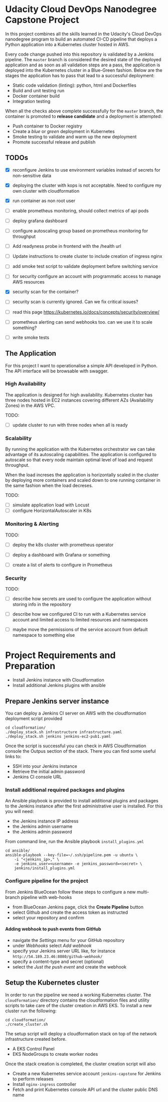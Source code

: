 # Udacity Cloud DevOps Nanodegree Capstone Project
In this project combines all the skills learned in the Udacity's Cloud DevOps nanodegree program to build
an automated CI-CD pipeline that deploys a Python application into a Kubernetes cluster hosted in AWS.

Every code change pushed into this repository is validated by a Jenkins pipeline. 
The `master` branch is considered the desired state of the deployed application and as soon as all validation steps
are a pass, the application is deployed into the Kubernetes cluster in a Blue-Green fashion.
Below are the stages the application has to pass that lead to a successful deployment:

- Static code validation (linting): python, html and Dockerfiles
- Build and unit testing run
- Docker container build
- Integration testing

When all the checks above complete successfully for the `master` branch, the container is promoted to **release candidate**
and a deployment is attempted:

- Push container to Docker registry
- Create a *blue* or *green* deployment in Kubernetes
- Smoke testing to validate and warm up the new deployment
- Promote successful release and publish


## TODOs
- [x] reconfigure Jenkins to use environment variables instead of secrets for non-sensitive data
- [x] deploying the cluster with kops is not acceptable. Need to configure my own cluster with cloudformation
- [x] run container as non root user
- [ ] enable prometheus monitoring, should collect metrics of api pods
- [ ] deploy grafana dashboard
- [ ] configure autoscaling group based on prometheus monitoring for throughput
- [ ] Add readyness probe in frontend with the /health url
- [ ] Update instructions to create cluster to include creation of ingress nginx
- [ ] add smoke test script to validate deployment before switching service
- [ ] for security configure an account with programmatic access to manage AWS resources 
- [x] security scan for the container? 
- [ ] security scan is currently ignored. Can we fix critical issues? 
- [ ] read this page https://kubernetes.io/docs/concepts/security/overview/
- [ ] prometheus alerting can send webhooks too. can we use it to scale something? 
- [ ] write smoke tests


## The Application

For this project I want to operationalise a simple API developed in Python.
The API interface will be browsable with swagger.

### High Availability

The application is designed for high availability. Kubernetes cluster has three nodes hosted in EC2 instances
covering different AZs (Availability Zones) in the AWS VPC.

TODO: 
- [ ] update cluster to run with three nodes when all is ready

### Scalability

By running the application with the Kubernetes orchestrator we can take advantage of its autoscaling capabilities. 
The application is configured to autoscale so that every node maintain optimal level of load and request throughput.

When the load increses the application is horizontally scaled in the cluster by deploying more containers and
scaled down to one running container in the same fashion when the load decreses.

TODO: 
- [ ] simulate application load with Locust 
- [ ] configure HorizontalAutoscaler in K8s

### Monitoring & Alerting

TODO: 
- [ ] deploy the k8s cluster with prometheus operator
- [ ] deploy a dashboard with Grafana or something
- [ ] create a list of alerts to configure in Prometheus 


### Security

TODO:
- [ ] describe how secrets are used to configure the application without storing info in the repository
- [ ] describe how we configured CI to run with a Kubernetes service account and limited access to limited resources and namespaces 
- [ ] maybe move the permissions of the service account from default namespace to something else


# Project Requirements and Preparation

- Install Jenkins instance with Cloudformation
- Install additional Jenkins plugins with ansible

## Prepare Jenkins server instance

You can deploy a Jenkins CI server on AWS with the cloudformation deployment script provided

```
cd cloudformation/
./deploy_stack.sh infrastructure infrastructure.yaml
./deploy_stack.sh jenkins jenkins-ec2-pub1.yaml
```

Once the script is successful you can check in AWS Cloudformation console the Outpus section of the stack. There you can find some useful links to:
- SSH into your Jenkins instance
- Retrieve the initial admin password
- Jenkins CI console URL

### Install additional required packages and plugins

An Ansible playbook is provided to install additional plugins and packages to the Jenkins instance after the first administrative user is installed. For this you will need: 
- the Jenkins instance IP address
- the Jenkins admin username
- the Jenkins admin password

From command line, run the Ansible playbook `install_plugins.yml`

```
cd ansible/
ansible-playbook --key-file=~/.ssh/pipeline.pem -u ubuntu \
    -i "<jenkins_ip>," \
    -e jenkins_user=<username> -e jenkins_password=<secret> \
    jenkins/install_plugins.yml
```

### Configure pipeline for the project

From Jenkins BlueOcean follow these steps to configure a new multi-branch pipeline with web-hooks

- from BlueOcean Jenkins page, click the **Create Pipeline** button
- select Github and create the access token as instructed
- select your repository and confirm

#### Adding webhook to push events from GitHub

- navigate the *Settings* menu for your GitHub repository
- under *Webhooks* select *Add webhook*
- specify your Jenkins server URL like, for instance `http://54.189.23.46:8080/github-webhook/`
- specify a content-type and secret (optional)
- select the *Just the push event* and create the webhook


## Setup the Kubernetes cluster

In order to run the pipeline we need a working Kubernetes cluster. The `cloudformation/` directory contains the cloudformation files and
utility scripts to take care of the cluster creation in AWS EKS.
To install a new cluster run the following: 
```
cd cloudformation/
./create_cluster.sh
```

The setup script will deploy a cloudformation stack on top of the network infrastructure created before. 
- A EKS Control Panel
- EKS NodeGroups to create worker nodes

Once the stack creation is completed, the cluster creation script will also
- Create a new Kubernetes service account `jenkins-capstone` for Jenkins to perform releases
- Install `nginx-ingress` controller
- Fetch and print Kubernetes console API url and the cluster public DNS name
